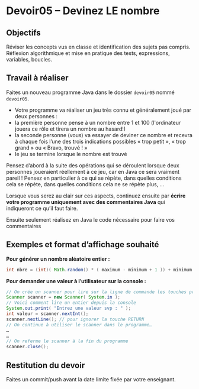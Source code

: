 # Devoir05 – Devinez LE nombre
## Objectifs
Réviser les concepts vus en classe et identification des sujets pas compris. Réflexion algorithmique et mise en pratique des tests, expressions, variables, boucles. 

## Travail à réaliser
Faites un nouveau programme Java dans le dossier `devoir05` nommé `devoir05`.
* Votre programme va réaliser un jeu très connu et généralement joué par deux personnes :
* la première personne pense à un nombre entre 1 et 100 (l'ordinateur jouera ce rôle et tirera un nombre au hasard!)
* la seconde personne (vous) va essayer de deviner ce nombre et recevra à chaque fois l’une des trois indications possibles « trop petit », « trop grand » ou « Bravo, trouvé ! »
* le jeu se termine lorsque le nombre est trouvé

Pensez d’abord à la suite des opérations qui se déroulent lorsque deux personnes joueraient réellement à ce jeu, car en Java ce sera vraiment pareil ! Pensez en particulier à ce qui se répète, dans quelles conditions cela se répète, dans quelles conditions cela ne se répète plus, …

Lorsque vous serez au clair sur ces aspects, continuez ensuite par **écrire votre programme uniquement avec des commentaires Java** qui indiqueront ce qu’il faut faire.

Ensuite seulement réalisez en Java le code nécessaire pour faire vos commentaires

## Exemples et format d’affichage souhaité
**Pour générer un nombre aléatoire entier :**
```Java
int nbre = (int)( Math.random() * ( maximum - minimum + 1 )) + minimum;
```
**Pour demander une valeur à l’utilisateur sur la console :**
```Java
// On crée un scanner pour lire sur la ligne de commande les touches pressées
Scanner scanner = new Scanner( System.in );
// Voici comment lire un entier depuis la console
System.out.print( "Entrez une valeur svp : " );
int valeur = scanner.nextInt();
scanner.nextLine(); // pour ignorer la touche RETURN
// On continue à utiliser le scanner dans le programme…
…
…
// On referme le scanner à la fin du programme
scanner.close();
```

## Restitution du devoir
Faites un commit/push avant la date limite fixée par votre enseignant.
